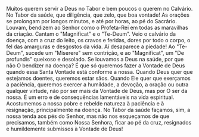 
Muitos querem servir a Deus no Tabor e bem poucos o querem no Calvário. No Tabor da saúde, que diligência, que zelo, que boa vontade! As orações se prolongam por longos minutos, e até por horas, ao pé do Sacrário. Louvam, bendizem ao Senhor como o Profeta-Rei em todas as maravilhas da criação. Cantam o "Magnificat" e o "Te-Deum". Veio o calvário da doença, com a cruz do leito, os cravos e feridas, dores por todo o corpo, o fel das amarguras e desgostos da vida. Aí desaparece a piedade! Ao "Te-Deum", sucede um "Miserere" sem contrição, e ao "Magnificat", um "De profundis" queixoso e desolado. Se louvamos a Deus na saúde, por que não O bendizer na doença? É que só queremos fazer a Vontade de Deus quando essa Santa Vontade está conforme a nossa. Quando Deus quer que estejamos doentes, queremos estar sãos. Quando Ele quer que exerçamos a paciência, queremos exercer a humildade, a devoção, a oração ou outra qualquer virtude, não por ser mais da Vontade de Deus, mas por O ser da nossa. É um erro e de consequências lamentáveis na vida espiritual. Acostumemos a nossa pobre e rebelde natureza à paciência e à resignação, principalmente na doença. No Tabor da saúde façamos, sim, a nossa tenda aos pés do Senhor, mas não nos esqueçamos de que precisamos, também como Nossa Senhora, ficar ao pé da cruz, resignados e humildemente submissos à Vontade de Deus!

